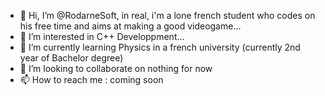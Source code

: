 - 👋 Hi, I’m @RodarneSoft, in real, i'm a lone french student who codes on his free time and aims at making a good videogame... 
- 👀 I’m interested in C++ Developpment...
- 🌱 I’m currently learning Physics in a french university (currently 2nd year of Bachelor degree)
- 💞️ I’m looking to collaborate on nothing for now
- 📫 How to reach me : coming soon
